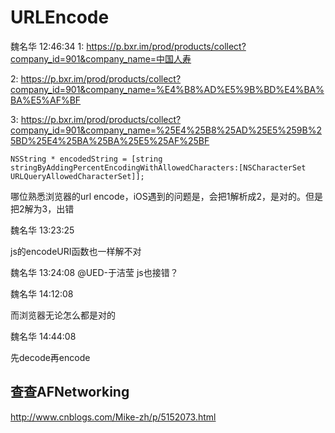 # URLEncode

魏名华  12:46:34
1: https://p.bxr.im/prod/products/collect?company_id=901&company_name=中国人寿

2: https://p.bxr.im/prod/products/collect?company_id=901&company_name=%E4%B8%AD%E5%9B%BD%E4%BA%BA%E5%AF%BF

3: https://p.bxr.im/prod/products/collect?company_id=901&company_name=%25E4%25B8%25AD%25E5%259B%25BD%25E4%25BA%25BA%25E5%25AF%25BF


```
NSString * encodedString = [string stringByAddingPercentEncodingWithAllowedCharacters:[NSCharacterSet URLQueryAllowedCharacterSet]];
```

哪位熟悉浏览器的url encode，iOS遇到的问题是，会把1解析成2，是对的。但是把2解为3，出错

魏名华  13:23:25

js的encodeURI函数也一样解不对

魏名华  13:24:08
@UED-于洁莹  js也接错？

魏名华  14:12:08

而浏览器无论怎么都是对的

魏名华  14:44:08

先decode再encode


## 查查AFNetworking

http://www.cnblogs.com/Mike-zh/p/5152073.html